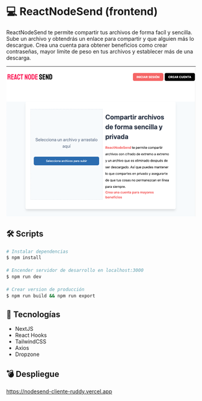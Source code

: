 # 💻 ReactNodeSend (frontend)

ReactNodeSend te permite compartir tus archivos de forma facíl y sencilla. Sube un archivo y obtendrás un enlace para compartir y que alguien más lo descargue. Crea una cuenta para obtener beneficios como crear contraseñas, mayor limite de peso en tus archivos y establecer más de una descarga.

![Home React Node Send](.readme-static/Home.png)

## 🛠 Scripts

```bash
# Instalar dependencias
$ npm install

# Encender servidor de desarrollo en localhost:3000
$ npm run dev

# Crear version de producción
$ npm run build && npm run export

```

## 💎 Tecnologías

- NextJS
- React Hooks
- TailwindCSS
- Axios
- Dropzone

## 💣 Despliegue

https://nodesend-cliente-ruddy.vercel.app
